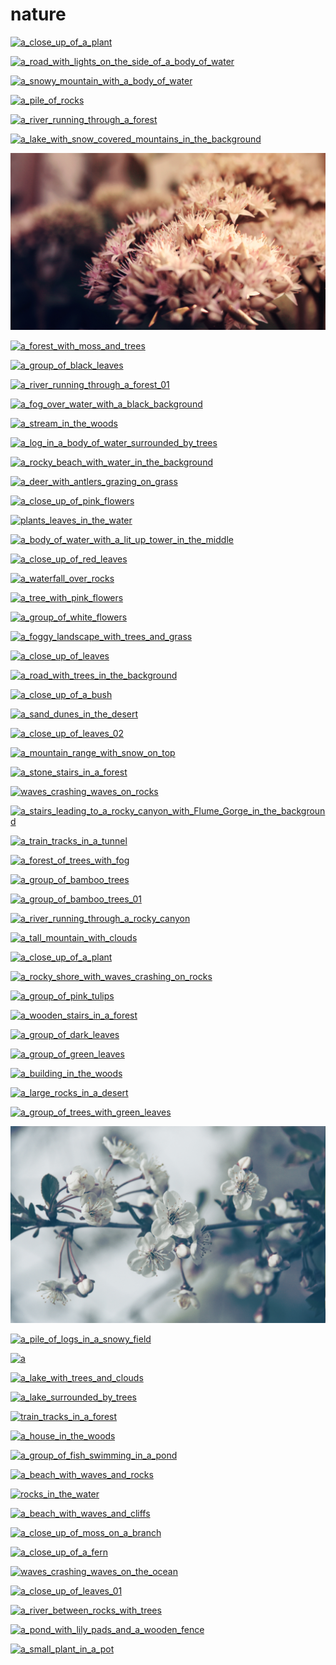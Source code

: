 # nature

<a href="a_close_up_of_a_plant.jpg"><img alt="a_close_up_of_a_plant" src="a_close_up_of_a_plant.jpg"></a>

<a href="a_road_with_lights_on_the_side_of_a_body_of_water.jpg"><img alt="a_road_with_lights_on_the_side_of_a_body_of_water" src="a_road_with_lights_on_the_side_of_a_body_of_water.jpg"></a>

<a href="a_snowy_mountain_with_a_body_of_water.jpg"><img alt="a_snowy_mountain_with_a_body_of_water" src="a_snowy_mountain_with_a_body_of_water.jpg"></a>

<a href="a_pile_of_rocks.jpg"><img alt="a_pile_of_rocks" src="a_pile_of_rocks.jpg"></a>

<a href="a_river_running_through_a_forest.jpg"><img alt="a_river_running_through_a_forest" src="a_river_running_through_a_forest.jpg"></a>

<a href="a_lake_with_snow_covered_mountains_in_the_background.jpg"><img alt="a_lake_with_snow_covered_mountains_in_the_background" src="a_lake_with_snow_covered_mountains_in_the_background.jpg"></a>

<a href="a_close_up_of_a_flower.jpg"><img alt="a_close_up_of_a_flower" src="a_close_up_of_a_flower.jpg"></a>

<a href="a_forest_with_moss_and_trees.jpg"><img alt="a_forest_with_moss_and_trees" src="a_forest_with_moss_and_trees.jpg"></a>

<a href="a_group_of_black_leaves.jpg"><img alt="a_group_of_black_leaves" src="a_group_of_black_leaves.jpg"></a>

<a href="a_river_running_through_a_forest_01.jpg"><img alt="a_river_running_through_a_forest_01" src="a_river_running_through_a_forest_01.jpg"></a>

<a href="a_fog_over_water_with_a_black_background.jpg"><img alt="a_fog_over_water_with_a_black_background" src="a_fog_over_water_with_a_black_background.jpg"></a>

<a href="a_stream_in_the_woods.jpg"><img alt="a_stream_in_the_woods" src="a_stream_in_the_woods.jpg"></a>

<a href="a_log_in_a_body_of_water_surrounded_by_trees.jpg"><img alt="a_log_in_a_body_of_water_surrounded_by_trees" src="a_log_in_a_body_of_water_surrounded_by_trees.jpg"></a>

<a href="a_rocky_beach_with_water_in_the_background.jpg"><img alt="a_rocky_beach_with_water_in_the_background" src="a_rocky_beach_with_water_in_the_background.jpg"></a>

<a href="a_deer_with_antlers_grazing_on_grass.jpg"><img alt="a_deer_with_antlers_grazing_on_grass" src="a_deer_with_antlers_grazing_on_grass.jpg"></a>

<a href="a_close_up_of_pink_flowers.jpg"><img alt="a_close_up_of_pink_flowers" src="a_close_up_of_pink_flowers.jpg"></a>

<a href="plants_leaves_in_the_water.jpg"><img alt="plants_leaves_in_the_water" src="plants_leaves_in_the_water.jpg"></a>

<a href="a_body_of_water_with_a_lit_up_tower_in_the_middle.png"><img alt="a_body_of_water_with_a_lit_up_tower_in_the_middle" src="a_body_of_water_with_a_lit_up_tower_in_the_middle.png"></a>

<a href="a_close_up_of_red_leaves.jpg"><img alt="a_close_up_of_red_leaves" src="a_close_up_of_red_leaves.jpg"></a>

<a href="a_waterfall_over_rocks.jpg"><img alt="a_waterfall_over_rocks" src="a_waterfall_over_rocks.jpg"></a>

<a href="a_tree_with_pink_flowers.png"><img alt="a_tree_with_pink_flowers" src="a_tree_with_pink_flowers.png"></a>

<a href="a_group_of_white_flowers.png"><img alt="a_group_of_white_flowers" src="a_group_of_white_flowers.png"></a>

<a href="a_foggy_landscape_with_trees_and_grass.jpg"><img alt="a_foggy_landscape_with_trees_and_grass" src="a_foggy_landscape_with_trees_and_grass.jpg"></a>

<a href="a_close_up_of_leaves.jpg"><img alt="a_close_up_of_leaves" src="a_close_up_of_leaves.jpg"></a>

<a href="a_road_with_trees_in_the_background.jpg"><img alt="a_road_with_trees_in_the_background" src="a_road_with_trees_in_the_background.jpg"></a>

<a href="a_close_up_of_a_bush.jpg"><img alt="a_close_up_of_a_bush" src="a_close_up_of_a_bush.jpg"></a>

<a href="a_sand_dunes_in_the_desert.jpg"><img alt="a_sand_dunes_in_the_desert" src="a_sand_dunes_in_the_desert.jpg"></a>

<a href="a_close_up_of_leaves_02.jpg"><img alt="a_close_up_of_leaves_02" src="a_close_up_of_leaves_02.jpg"></a>

<a href="a_mountain_range_with_snow_on_top.jpg"><img alt="a_mountain_range_with_snow_on_top" src="a_mountain_range_with_snow_on_top.jpg"></a>

<a href="a_stone_stairs_in_a_forest.jpg"><img alt="a_stone_stairs_in_a_forest" src="a_stone_stairs_in_a_forest.jpg"></a>

<a href="waves_crashing_waves_on_rocks.jpg"><img alt="waves_crashing_waves_on_rocks" src="waves_crashing_waves_on_rocks.jpg"></a>

<a href="a_stairs_leading_to_a_rocky_canyon_with_Flume_Gorge_in_the_background.jpg"><img alt="a_stairs_leading_to_a_rocky_canyon_with_Flume_Gorge_in_the_background" src="a_stairs_leading_to_a_rocky_canyon_with_Flume_Gorge_in_the_background.jpg"></a>

<a href="a_train_tracks_in_a_tunnel.jpg"><img alt="a_train_tracks_in_a_tunnel" src="a_train_tracks_in_a_tunnel.jpg"></a>

<a href="a_forest_of_trees_with_fog.jpg"><img alt="a_forest_of_trees_with_fog" src="a_forest_of_trees_with_fog.jpg"></a>

<a href="a_group_of_bamboo_trees.jpg"><img alt="a_group_of_bamboo_trees" src="a_group_of_bamboo_trees.jpg"></a>

<a href="a_group_of_bamboo_trees_01.jpg"><img alt="a_group_of_bamboo_trees_01" src="a_group_of_bamboo_trees_01.jpg"></a>

<a href="a_river_running_through_a_rocky_canyon.jpg"><img alt="a_river_running_through_a_rocky_canyon" src="a_river_running_through_a_rocky_canyon.jpg"></a>

<a href="a_tall_mountain_with_clouds.jpg"><img alt="a_tall_mountain_with_clouds" src="a_tall_mountain_with_clouds.jpg"></a>

<a href="a_close_up_of_a_plant.png"><img alt="a_close_up_of_a_plant" src="a_close_up_of_a_plant.png"></a>

<a href="a_rocky_shore_with_waves_crashing_on_rocks.jpg"><img alt="a_rocky_shore_with_waves_crashing_on_rocks" src="a_rocky_shore_with_waves_crashing_on_rocks.jpg"></a>

<a href="a_group_of_pink_tulips.png"><img alt="a_group_of_pink_tulips" src="a_group_of_pink_tulips.png"></a>

<a href="a_wooden_stairs_in_a_forest.jpg"><img alt="a_wooden_stairs_in_a_forest" src="a_wooden_stairs_in_a_forest.jpg"></a>

<a href="a_group_of_dark_leaves.jpg"><img alt="a_group_of_dark_leaves" src="a_group_of_dark_leaves.jpg"></a>

<a href="a_group_of_green_leaves.jpg"><img alt="a_group_of_green_leaves" src="a_group_of_green_leaves.jpg"></a>

<a href="a_building_in_the_woods.jpg"><img alt="a_building_in_the_woods" src="a_building_in_the_woods.jpg"></a>

<a href="a_large_rocks_in_a_desert.jpg"><img alt="a_large_rocks_in_a_desert" src="a_large_rocks_in_a_desert.jpg"></a>

<a href="a_group_of_trees_with_green_leaves.jpg"><img alt="a_group_of_trees_with_green_leaves" src="a_group_of_trees_with_green_leaves.jpg"></a>

<a href="a_close_up_of_a_flower_01.jpg"><img alt="a_close_up_of_a_flower_01" src="a_close_up_of_a_flower_01.jpg"></a>

<a href="a_pile_of_logs_in_a_snowy_field.jpg"><img alt="a_pile_of_logs_in_a_snowy_field" src="a_pile_of_logs_in_a_snowy_field.jpg"></a>

<a href="a.jpg"><img alt="a" src="a.jpg"></a>

<a href="a_lake_with_trees_and_clouds.png"><img alt="a_lake_with_trees_and_clouds" src="a_lake_with_trees_and_clouds.png"></a>

<a href="a_lake_surrounded_by_trees.png"><img alt="a_lake_surrounded_by_trees" src="a_lake_surrounded_by_trees.png"></a>

<a href="train_tracks_in_a_forest.jpg"><img alt="train_tracks_in_a_forest" src="train_tracks_in_a_forest.jpg"></a>

<a href="a_house_in_the_woods.png"><img alt="a_house_in_the_woods" src="a_house_in_the_woods.png"></a>

<a href="a_group_of_fish_swimming_in_a_pond.jpg"><img alt="a_group_of_fish_swimming_in_a_pond" src="a_group_of_fish_swimming_in_a_pond.jpg"></a>

<a href="a_beach_with_waves_and_rocks.jpg"><img alt="a_beach_with_waves_and_rocks" src="a_beach_with_waves_and_rocks.jpg"></a>

<a href="rocks_in_the_water.jpg"><img alt="rocks_in_the_water" src="rocks_in_the_water.jpg"></a>

<a href="a_beach_with_waves_and_cliffs.jpg"><img alt="a_beach_with_waves_and_cliffs" src="a_beach_with_waves_and_cliffs.jpg"></a>

<a href="a_close_up_of_moss_on_a_branch.jpg"><img alt="a_close_up_of_moss_on_a_branch" src="a_close_up_of_moss_on_a_branch.jpg"></a>

<a href="a_close_up_of_a_fern.jpg"><img alt="a_close_up_of_a_fern" src="a_close_up_of_a_fern.jpg"></a>

<a href="waves_crashing_waves_on_the_ocean.jpg"><img alt="waves_crashing_waves_on_the_ocean" src="waves_crashing_waves_on_the_ocean.jpg"></a>

<a href="a_close_up_of_leaves_01.jpg"><img alt="a_close_up_of_leaves_01" src="a_close_up_of_leaves_01.jpg"></a>

<a href="a_river_between_rocks_with_trees.jpg"><img alt="a_river_between_rocks_with_trees" src="a_river_between_rocks_with_trees.jpg"></a>

<a href="a_pond_with_lily_pads_and_a_wooden_fence.png"><img alt="a_pond_with_lily_pads_and_a_wooden_fence" src="a_pond_with_lily_pads_and_a_wooden_fence.png"></a>

<a href="a_small_plant_in_a_pot.jpg"><img alt="a_small_plant_in_a_pot" src="a_small_plant_in_a_pot.jpg"></a>

